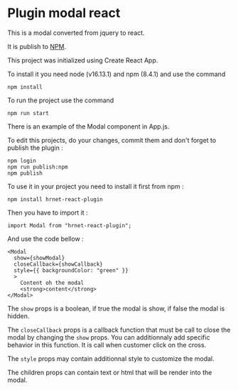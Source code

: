 # Plugin modal react

This is a modal converted from jquery to react.

It is publish to [NPM](<[NPM](https://www.npmjs.com/package/hrnet-react-plugin)>).

This project was initialized using Create React App.

To install it you need node (v16.13.1) and npm (8.4.1) and use the command

`npm install`

To run the project use the command

`npm run start`

There is an example of the Modal component in App.js.

To edit this projects, do your changes, commit them and don't forget to publish the plugin :

```
npm login
npm run publish:npm
npm publish
```

To use it in your project you need to install it first from npm :

`npm install hrnet-react-plugin`

Then you have to import it :

`import Modal from "hrnet-react-plugin";`

And use the code bellow :

```
<Modal
  show={showModal}
  closeCallback={showCallback}
  style={{ backgroundColor: "green" }}
  >
    Content oh the modal
    <strong>content</strong>
</Modal>
```

The `show` props is a boolean, if true the modal is show, if false the modal is hidden.

The `closeCallback` props is a callback function that must be call to close the modal by changing the `show` props. You can additionnaly add specific behavior in this function. It is call when customer click on the cross.

The `style` props may contain additionnal style to customize the modal.

The children props can contain text or html that will be render into the modal.
